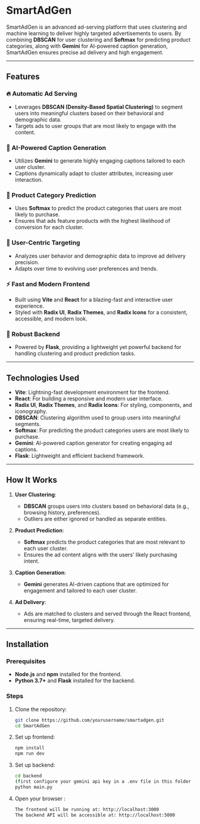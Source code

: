 # **SmartAdGen**

SmartAdGen is an advanced ad-serving platform that uses clustering and machine learning to deliver highly targeted advertisements to users. By combining **DBSCAN** for user clustering and **Softmax** for predicting product categories, along with **Gemini** for AI-powered caption generation, SmartAdGen ensures precise ad delivery and high engagement.

---

## **Features**

### 🔥 Automatic Ad Serving
- Leverages **DBSCAN (Density-Based Spatial Clustering)** to segment users into meaningful clusters based on their behavioral and demographic data.
- Targets ads to user groups that are most likely to engage with the content.

### 🧠 AI-Powered Caption Generation
- Utilizes **Gemini** to generate highly engaging captions tailored to each user cluster.
- Captions dynamically adapt to cluster attributes, increasing user interaction.

### 🛒 Product Category Prediction
- Uses **Softmax** to predict the product categories that users are most likely to purchase.
- Ensures that ads feature products with the highest likelihood of conversion for each cluster.

### 🎯 User-Centric Targeting
- Analyzes user behavior and demographic data to improve ad delivery precision.
- Adapts over time to evolving user preferences and trends.

### ⚡ Fast and Modern Frontend
- Built using **Vite** and **React** for a blazing-fast and interactive user experience.
- Styled with **Radix UI**, **Radix Themes**, and **Radix Icons** for a consistent, accessible, and modern look.

### 🔄 Robust Backend
- Powered by **Flask**, providing a lightweight yet powerful backend for handling clustering and product prediction tasks.

---

## **Technologies Used**
- **Vite**: Lightning-fast development environment for the frontend.
- **React**: For building a responsive and modern user interface.
- **Radix UI**, **Radix Themes**, and **Radix Icons**: For styling, components, and iconography.
- **DBSCAN**: Clustering algorithm used to group users into meaningful segments.
- **Softmax**: For predicting the product categories users are most likely to purchase.
- **Gemini**: AI-powered caption generator for creating engaging ad captions.
- **Flask**: Lightweight and efficient backend framework.

---

## **How It Works**

1. **User Clustering**:
   - **DBSCAN** groups users into clusters based on behavioral data (e.g., browsing history, preferences).
   - Outliers are either ignored or handled as separate entities.

2. **Product Prediction**:
   - **Softmax** predicts the product categories that are most relevant to each user cluster.
   - Ensures the ad content aligns with the users' likely purchasing intent.

3. **Caption Generation**:
   - **Gemini** generates AI-driven captions that are optimized for engagement and tailored to each user cluster.

4. **Ad Delivery**:
   - Ads are matched to clusters and served through the React frontend, ensuring real-time, targeted delivery.

---

## **Installation**

### Prerequisites
- **Node.js** and **npm** installed for the frontend.
- **Python 3.7+** and **Flask** installed for the backend.

### Steps

1. Clone the repository:
   ```bash
   git clone https://github.com/yourusername/smartadgen.git
   cd SmartAdGen
2. Set up frontend:
   ```bash
   npm install
   npm run dev
3. Set up backend:
   ```bash
   cd backend
   (first configure your gemini api key in a .env file in this folder using "API_KEY" as the key)
   python main.py
4. Open your browser :
   ```bash
   The frontend will be running at: http://localhost:3000
   The backend API will be accessible at: http://localhost:5000
